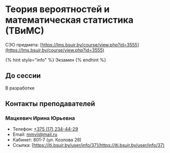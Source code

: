 # Теория вероятностей и математическая статистика (ТВиМС)

СЭО предмета: [https://lms.bsuir.by/course/view.php?id=3555](https://lms.bsuir.by/course/view.php?id=3555)

{% hint style="info" %}
Экзамен
{% endhint %}

## До сессии

В разработке

## Контакты преподавателей

### Мацкевич Ирина Юрьевна

* Телефон: [+375 (17) 234-44-29](tel:+375172344429)
* Email: [mmvii@mail.ru](mailto:mmvii@mail.ru)
* Кабинет: 801-7 (ул. Козлова 28)
* Ссылка: [https://iti.bsuir.by/user/info/37](https://iti.bsuir.by/user/info/37)
